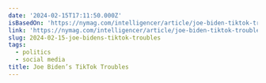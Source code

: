 ```yaml
---
date: '2024-02-15T17:11:50.000Z'
isBasedOn: 'https://nymag.com/intelligencer/article/joe-biden-tiktok-troubles.html'
link: 'https://nymag.com/intelligencer/article/joe-biden-tiktok-troubles.html'
slug: 2024-02-15-joe-bidens-tiktok-troubles
tags:
  - politics
  - social media
title: Joe Biden’s TikTok Troubles
---
```


